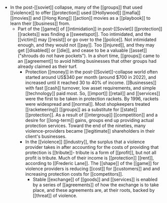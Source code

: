 - In the post-[[soviet]] collapse, many of the [[groups]] that used [[violence]] to offer [[protection]] used [[Hollywood]] [[mafia]] [[movies]] and [[Hong Kong]] [[action]] movies as a [[playbook]] to learn their [[business]] from.
	- Part of the [[game]] of [[intimidation]] in post-[[Soviet]] [[protection]] [[rackets]] was finding a [[sweetspot]]. Too intimidated, and the [[victim]] may [[resist]] or go over to the [[police]]. Not intimidated enough, and they would not [[pay]]. Too [[injured]], and they may get [[disabled]] or [[die]], and cease to be a valuable [[asset]] ("shrouds do not have pockets"). In a short time, [[groups]] came to an [[agreement]] to avoid hitting businesses that other groups had already claimed as their turf.
		- Protection [[money]] in the post-[[Soviet]]-collapse world often started around US$340 per month (around $700 in 2022), and increased until it reached 30 to 40% of income.  [[Businesses]] with fast [[cash]] turnover, low asset requirements, and simple [[technology]] paid most. So, [[import]] [[retail]] and [[services]] were the first to be taken in protection rackets. By 1996, rackets were widespread and [[normal]]. Most shopkeepers treated [[racketeering]] [[groups]] as a substitute for [[state]] [[protection]]. As a result of [[intergroup]] [[competition]] and a desire for [[long-term]] gains, groups end up providing actual protection services. Toward the end of the nineties, many violence-providers became [[legitimate]] shareholders in their client's businesses.
		- In the [[violence]] [[industry]], the surplus that a violence provider takes in after accounting for the costs of providing that protection is [[tribute]]- tribute is a form of [[profit]], but not all profit is tribute. Much of their income is [[protection]] [[rent]], according to [[Frederic Lane]]. The [[shape]] of the [[game]] for violence providers is reducing [[cost]] for [[customers]] and and increasing protection costs for [[competitors]].
			- Stable [[exchange]] of [[goods]] and [[services]] is enabled by a series of [[agreements]] of how the exchange is to take place, and these agreements are, at their roots, backed by [[threat]] of violence.
